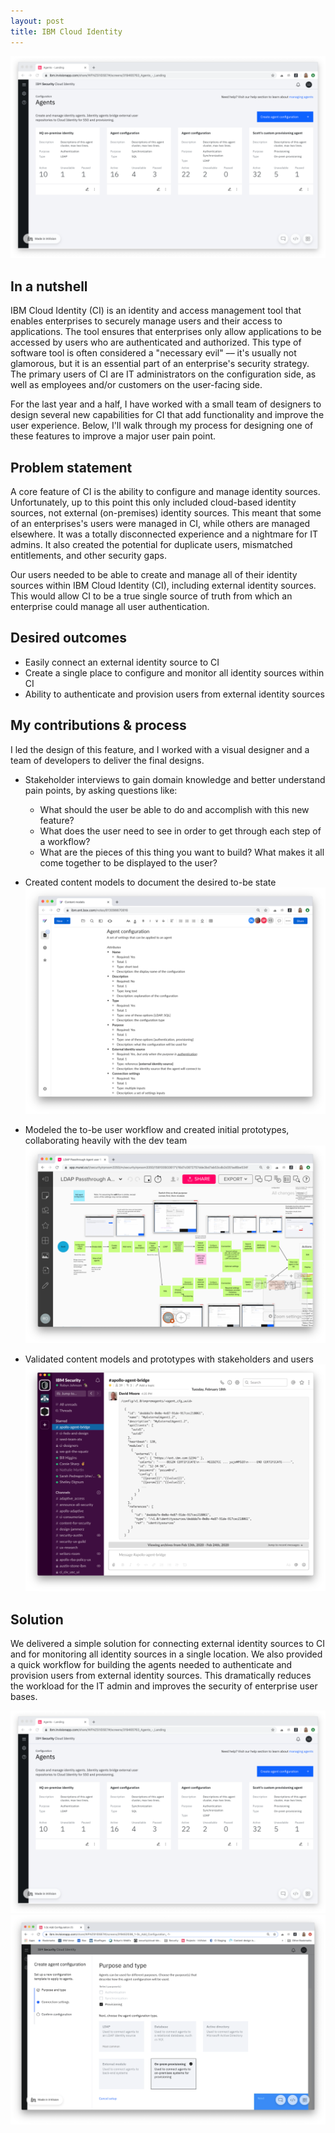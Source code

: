 ```yaml
---
layout: post
title: IBM Cloud Identity
---
```


![Final designs for an IBM Cloud Identity feature I designed](/images/cloud-identity/final-design.png)

## In a nutshell
IBM Cloud Identity (CI) is an identity and access management tool that enables enterprises to securely manage users and their access to applications. The tool ensures that enterprises only allow applications to be accessed by users who are authenticated and authorized. This type of software tool is often considered a "necessary evil" –– it's usually not glamorous, but it is an essential part of an enterprise's security strategy. The primary users of CI are IT administrators on the configuration side, as well as employees and/or customers on the user-facing side. 

For the last year and a half, I have worked with a small team of designers to design several new capabilities for CI that add functionality and improve the user experience. Below, I'll walk through my process for designing one of these features to improve a major user pain point.


## Problem statement
A core feature of CI is the ability to configure and manage identity sources. Unfortunately, up to this point this only included cloud-based identity sources, not external (on-premises) identity sources. This meant that some of an enterprises's users were managed in CI, while others are managed elsewhere. It was a totally disconnected experience and a nightmare for IT admins. It also created the potential for duplicate users, mismatched entitlements, and other security gaps.

Our users needed to be able to create and manage all of their identity sources within IBM Cloud Identity (CI), including external identity sources. This would allow CI to be a true single source of truth from which an enterprise could manage all user authentication.


## Desired outcomes
- Easily connect an external identity source to CI
- Create a single place to configure and monitor all identity sources within CI
- Ability to authenticate and provision users from external identity sources


## My contributions & process
I led the design of this feature, and I worked with a visual designer and a team of developers to deliver the final designs.

- Stakeholder interviews to gain domain knowledge and better understand pain points, by asking questions like:
  - What should the user be able to do and accomplish with this new feature?
  - What does the user need to see in order to get through each step of a workflow? 
  - What are the pieces of this thing you want to build? What makes it all come together to be displayed to the user?

- Created content models to document the desired to-be state
![Content model for passthrough agents](/images/cloud-identity/content-model.png)

- Modeled the to-be user workflow and created initial prototypes, collaborating heavily with the dev team
![To-be user workflow](/images/cloud-identity/workflow.png)

- Validated content models and prototypes with stakeholders and users
![Using Slack to validate content model](/images/cloud-identity/slack-content-model.png)


## Solution
We delivered a simple solution for connecting external identity sources to CI and for monitoring all identity sources in a single location. We also provided a quick workflow for building the agents needed to authenticate and provision users from external identity sources. This dramatically reduces the workload for the IT admin and improves the security of enterprise user bases.

![Final design](/images/cloud-identity/final-design.png)
![Final design](/images/cloud-identity/final-design-2.png)
